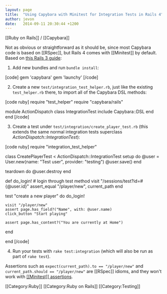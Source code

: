 ```yaml
---
layout: page
title:  "Using Capybara with Minitest for Integration Tests in Rails 4"
author: jevon
date:   2014-09-11 20:30:44 +1200
---
```


[[Ruby on Rails]] / [[Capybara]]

Not as obvious or straightforward as it should be, since most Capybara code is based on [[RSpec]], but Rails 4 comes with [[Minitest]] by default. Based on <a href="http://techiferous.com/2010/04/using-capybara-in-rails-3/">this Rails 3 guide</a>:

1. Add new bundles and run `bundle install`:

[code]
gem 'capybara'
gem 'launchy'
[/code]

2. Create a new `test/integration_test_helper.rb`, just like the existing `test_helper.rb` there, to import all of the Capybara DSL methods:

[code ruby]
require "test_helper"
require "capybara/rails"

module ActionDispatch
  class IntegrationTest
    include Capybara::DSL
  end
end
[/code]

3. Create a test under `test/integration/create_player_test.rb` (this extends the same normal integration tests superclass _ActionDispatch::IntegrationTest_):

[code ruby]
require "integration_test_helper"

class CreatePlayerTest < ActionDispatch::IntegrationTest
  setup do
    @user = User.new(name: "Test user", provider: "testing")
    @user.save()
  end

  teardown do
    @user.destroy
  end

  def do_login!
    # login through test method
    visit "/sessions/test?id=#{@user.id}"
    assert_equal "/player/new", current_path
  end

  test "create a new player" do
    do_login!

    visit "/player/new"
    assert page.has_field?("Name", with: @user.name)
    click_button "Start playing"

    assert page.has_content?("You are currently at Home")
  end

end
[/code]

4. Run your tests with `rake test:integration` (which will also be run as part of `rake test`).

Assertions such as `expect(current_path).to == "/player/new"` and `current_path.should == "/player/new"` are [[RSpec]] idioms, and they won't work with <a href="http://ruby-doc.org/stdlib-2.1.1/libdoc/test/unit/rdoc/Test/Unit/Assertions.html">[[Minitest]] assertions</a>.

[[Category:Ruby]]
[[Category:Ruby on Rails]]
[[Category:Testing]]
